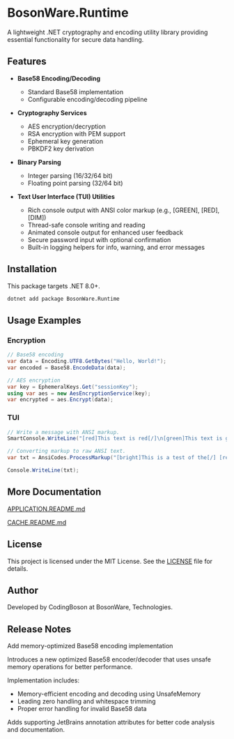# BosonWare.Runtime

A lightweight .NET cryptography and encoding utility library providing essential functionality for secure data handling.

## Features

- **Base58 Encoding/Decoding**
    - Standard Base58 implementation
    - Configurable encoding/decoding pipeline

- **Cryptography Services**
    - AES encryption/decryption
    - RSA encryption with PEM support 
    - Ephemeral key generation
    - PBKDF2 key derivation

- **Binary Parsing**
    - Integer parsing (16/32/64 bit)
    - Floating point parsing (32/64 bit)

- **Text User Interface (TUI) Utilities**
    - Rich console output with ANSI color markup (e.g., [GREEN], [RED], [DIM])
    - Thread-safe console writing and reading
    - Animated console output for enhanced user feedback
    - Secure password input with optional confirmation
    - Built-in logging helpers for info, warning, and error messages

## Installation

This package targets .NET 8.0+.
```bash
dotnet add package BosonWare.Runtime
```

## Usage Examples

### Encryption
```csharp
// Base58 encoding
var data = Encoding.UTF8.GetBytes("Hello, World!");
var encoded = Base58.EncodeData(data);

// AES encryption
var key = EphemeralKeys.Get("sessionKey");
using var aes = new AesEncryptionService(key);
var encrypted = aes.Encrypt(data);
```

### TUI
```csharp
// Write a message with ANSI markup.
SmartConsole.WriteLine("[red]This text is red[/]\n[green]This text is green[/]");

// Converting markup to raw ANSI text.
var txt = AnsiCodes.ProcessMarkup("[bright]This is a test of the[/] [red]ANSI[/] codes in [green]BosonWare.Runtime[/].");

Console.WriteLine(txt);

```

## More Documentation
[APPLICATION.README.md](BosonWare.Runtime/APPLICATION.README.md)

[CACHE.README.md](BosonWare.Runtime/CACHE.README.md)

## License

This project is licensed under the MIT License. See the [LICENSE](LICENSE) file for details.

## Author

Developed by CodingBoson at BosonWare, Technologies.

## Release Notes
Add memory-optimized Base58 encoding implementation

Introduces a new optimized Base58 encoder/decoder that uses unsafe memory operations for better performance. 

Implementation includes:
- Memory-efficient encoding and decoding using UnsafeMemory
- Leading zero handling and whitespace trimming
- Proper error handling for invalid Base58 data

Adds supporting JetBrains annotation attributes for better code analysis and documentation.